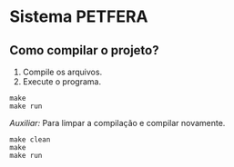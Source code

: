 # Sistema PETFERA

## Como compilar o projeto?

1. Compile os arquivos.
2. Execute o programa.

```console
make
make run
```

*Auxiliar:* Para limpar a compilação e compilar novamente.

```console
make clean
make
make run
```
